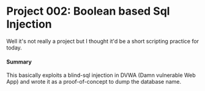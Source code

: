 <h1> Project 002: Boolean based Sql Injection </h1>

Well it's not really a project but I thought it'd be a short scripting practice for today. 

<h4> Summary </h4>
This basically exploits a blind-sql injection in DVWA (Damn vulnerable Web App) and wrote it as a proof-of-concept to dump the database name. 



